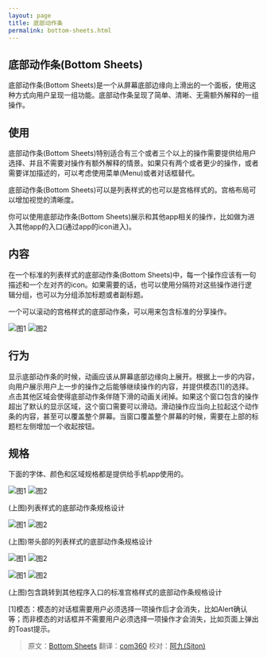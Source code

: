 ```yaml
---
layout: page
title: 底部动作条
permalink: bottom-sheets.html
---
```


## 底部动作条(Bottom Sheets)

底部动作条(Bottom Sheets)是一个从屏幕底部边缘向上滑出的一个面板，使用这种方式向用户呈现一组功能。底部动作条呈现了简单、清晰、无需额外解释的一组操作。


## 使用

底部动作条(Bottom Sheets)特别适合有三个或者三个以上的操作需要提供给用户选择、并且不需要对操作有额外解释的情景。如果只有两个或者更少的操作，或者需要详加描述的，可以考虑使用菜单(Menu)或者对话框替代。

底部动作条(Bottom Sheets)可以是列表样式的也可以是宫格样式的。宫格布局可以增加视觉的清晰度。

你可以使用底部动作条(Bottom Sheets)展示和其他app相关的操作，比如做为进入其他app的入口(通过app的icon进入)。

## 内容

在一个标准的列表样式的底部动作条(Bottom Sheets)中，每一个操作应该有一句描述和一个左对齐的icon。如果需要的话，也可以使用分隔符对这些操作进行逻辑分组，也可以为分组添加标题或者副标题。

一个可以滚动的宫格样式的底部动作条，可以用来包含标准的分享操作。

![图1](images/components-bottomsheet-for-mobile-1a_large_mdpi.png)
![图2](images/components-bottomsheet-for-mobile-1b_large_mdpi.png)

## 行为

显示底部动作条的时候，动画应该从屏幕底部边缘向上展开。根据上一步的内容，向用户展示用户上一步的操作之后能够继续操作的内容，并提供模态[1]的选择。点击其他区域会使得底部动作条伴随下滑的动画关闭掉。如果这个窗口包含的操作超出了默认的显示区域，这个窗口需要可以滑动。滑动操作应当向上拉起这个动作条的内容，甚至可以覆盖整个屏幕。当窗口覆盖整个屏幕的时候，需要在上部的标题栏左侧增加一个收起按钮。

## 规格

下面的字体、颜色和区域规格都是提供给手机app使用的。

![图1](images/components-bottomsheets-content-actionsheet_08_large_mdpi.png)
![图2](images/components-bottomsheets-content-actionsheet_08b_large_mdpi.png)

(上图)列表样式的底部动作条规格设计

![图1](images/components-bottomsheets-content-actionsheet_12_large_mdpi.png)
![图2](images/components-bottomsheets-content-actionsheet_12b_large_mdpi.png)

(上图)带头部的列表样式的底部动作条规格设计

![图1](images/components-bottomsheets-content-bottomsheet_10a_large_mdpi.png)
![图2](images/components-bottomsheets-content-bottomsheet_10b_large_mdpi.png)

![图1](images/components-bottomsheets-content-actionsheet_20_large_mdpi.png)
![图2](images/components-bottomsheets-content-actionsheet_20b_large_mdpi.png)

(上图)包含跳转到其他程序入口的标准宫格样式的底部动作条规格设计


[1]模态：模态的对话框需要用户必须选择一项操作后才会消失，比如Alert确认等；而非模态的对话框并不需要用户必须选择一项操作才会消失，比如页面上弹出的Toast提示。


> 原文：[Bottom Sheets](http://www.google.com/design/spec/components/bottom-sheets.html) 翻译：[com360](https://github.com/com360) 校对：[阿九(Siton)](https://github.com/siton) 

